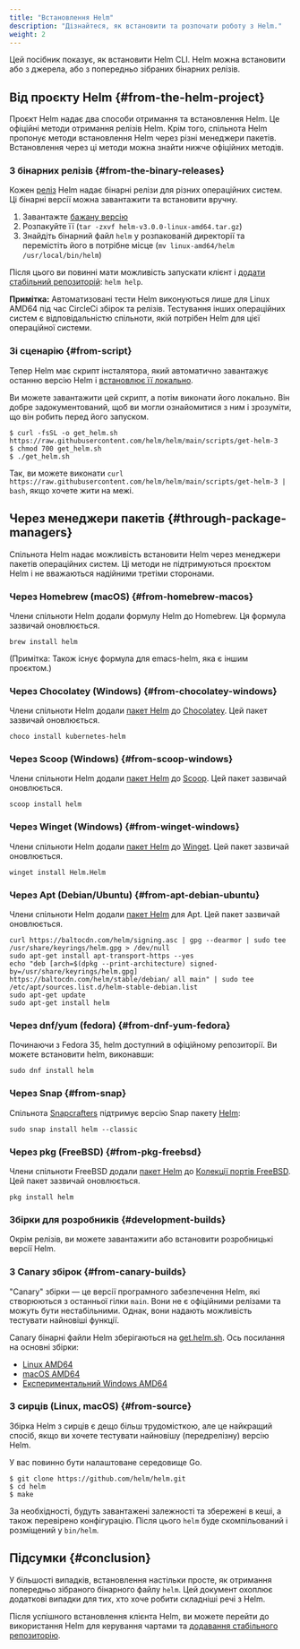 ```yaml
---
title: "Встановлення Helm"
description: "Дізнайтеся, як встановити та розпочати роботу з Helm."
weight: 2
---
```


Цей посібник показує, як встановити Helm CLI. Helm можна встановити або з джерела, або з попередньо зібраних бінарних релізів.

## Від проєкту Helm {#from-the-helm-project}

Проєкт Helm надає два способи отримання та встановлення Helm. Це офіційні методи отримання релізів Helm. Крім того, спільнота Helm пропонує методи встановлення Helm через різні менеджери пакетів. Встановлення через ці методи можна знайти нижче офіційних методів.

### З бінарних релізів {#from-the-binary-releases}

Кожен [реліз](https://github.com/helm/helm/releases) Helm надає бінарні релізи для різних операційних систем. Ці бінарні версії можна завантажити та встановити вручну.

1. Завантажте [бажану версію](https://github.com/helm/helm/releases)
2. Розпакуйте її (`tar -zxvf helm-v3.0.0-linux-amd64.tar.gz`)
3. Знайдіть бінарний файл `helm` у розпакованій директорії та перемістіть його в потрібне місце (`mv linux-amd64/helm /usr/local/bin/helm`)

Після цього ви повинні мати можливість запускати клієнт і [додати стабільний репозиторій](https://helm.sh/docs/intro/quickstart/#initialize-a-helm-chart-repository): `helm help`.

**Примітка:** Автоматизовані тести Helm виконуються лише для Linux AMD64 під час CircleCi збірок та релізів. Тестування інших операційних систем є відповідальністю спільноти, якій потрібен Helm для цієї операційної системи.

### Зі сценарію {#from-script}

Тепер Helm має скрипт інсталятора, який автоматично завантажує останню версію Helm і [встановлює її локально](https://raw.githubusercontent.com/helm/helm/main/scripts/get-helm-3).

Ви можете завантажити цей скрипт, а потім виконати його локально. Він добре задокументований, щоб ви могли ознайомитися з ним і зрозуміти, що він робить перед його запуском.

```console
$ curl -fsSL -o get_helm.sh https://raw.githubusercontent.com/helm/helm/main/scripts/get-helm-3
$ chmod 700 get_helm.sh
$ ./get_helm.sh
```

Так, ви можете виконати `curl https://raw.githubusercontent.com/helm/helm/main/scripts/get-helm-3 | bash`, якщо хочете жити на межі.

## Через менеджери пакетів {#through-package-managers}

Спільнота Helm надає можливість встановити Helm через менеджери пакетів операційних систем. Ці методи не підтримуються проєктом Helm і не вважаються надійними третіми сторонами.

### Через Homebrew (macOS) {#from-homebrew-macos}

Члени спільноти Helm додали формулу Helm до Homebrew. Ця формула зазвичай оновлюється.

```console
brew install helm
```

(Примітка: Також існує формула для emacs-helm, яка є іншим проєктом.)

### Через Chocolatey (Windows) {#from-chocolatey-windows}

Члени спільноти Helm додали [пакет Helm](https://chocolatey.org/packages/kubernetes-helm) до [Chocolatey](https://chocolatey.org/). Цей пакет зазвичай оновлюється.

```console
choco install kubernetes-helm
```

### Через Scoop (Windows) {#from-scoop-windows}

Члени спільноти Helm додали [пакет Helm](https://github.com/ScoopInstaller/Main/blob/master/bucket/helm.json) до [Scoop](https://scoop.sh). Цей пакет зазвичай оновлюється.

```console
scoop install helm
```

### Через Winget (Windows) {#from-winget-windows}

Члени спільноти Helm додали [пакет Helm](https://github.com/microsoft/winget-pkgs/tree/master/manifests/h/Helm/Helm) до [Winget](https://learn.microsoft.com/en-us/windows/package-manager/). Цей пакет зазвичай оновлюється.

```console
winget install Helm.Helm
```

### Через Apt (Debian/Ubuntu) {#from-apt-debian-ubuntu}

Члени спільноти Helm додали [пакет Helm](https://helm.baltorepo.com/stable/debian/) для Apt. Цей пакет зазвичай оновлюється.

```console
curl https://baltocdn.com/helm/signing.asc | gpg --dearmor | sudo tee /usr/share/keyrings/helm.gpg > /dev/null
sudo apt-get install apt-transport-https --yes
echo "deb [arch=$(dpkg --print-architecture) signed-by=/usr/share/keyrings/helm.gpg] https://baltocdn.com/helm/stable/debian/ all main" | sudo tee /etc/apt/sources.list.d/helm-stable-debian.list
sudo apt-get update
sudo apt-get install helm
```

### Через dnf/yum (fedora) {#from-dnf-yum-fedora}

Починаючи з Fedora 35, helm доступний в офіційному репозиторії. Ви можете встановити helm, виконавши:

```console
sudo dnf install helm
```

### Через Snap {#from-snap}

Спільнота [Snapcrafters](https://github.com/snapcrafters) підтримує версію Snap пакету [Helm](https://snapcraft.io/helm):

```console
sudo snap install helm --classic
```

### Через pkg (FreeBSD) {#from-pkg-freebsd}

Члени спільноти FreeBSD додали [пакет Helm](https://www.freshports.org/sysutils/helm) до [Колекції портів FreeBSD](https://man.freebsd.org/ports). Цей пакет зазвичай оновлюється.

```console
pkg install helm
```

### Збірки для розробників {#development-builds}

Окрім релізів, ви можете завантажити або встановити розробницькі версії Helm.

### З Canary збірок {#from-canary-builds}

"Canary" збірки — це версії програмного забезпечення Helm, які створюються з останньої гілки `main`. Вони не є офіційними релізами та можуть бути нестабільними. Однак, вони надають можливість тестувати найновіші функції.

Canary бінарні файли Helm зберігаються на [get.helm.sh](https://get.helm.sh). Ось посилання на основні збірки:

- [Linux AMD64](https://get.helm.sh/helm-canary-linux-amd64.tar.gz)
- [macOS AMD64](https://get.helm.sh/helm-canary-darwin-amd64.tar.gz)
- [Експериментальний Windows AMD64](https://get.helm.sh/helm-canary-windows-amd64.zip)

### З сирців (Linux, macOS) {#from-source}

Збірка Helm з сирців є дещо більш трудомісткою, але це найкращий спосіб, якщо ви хочете тестувати найновішу (передрелізну) версію Helm.

У вас повинно бути налаштоване середовище Go.

```console
$ git clone https://github.com/helm/helm.git
$ cd helm
$ make
```

За необхідності, будуть завантажені залежності та збережені в кеші, а також перевірено конфігурацію. Після цього `helm` буде скомпільований і розміщений у `bin/helm`.

## Підсумки {#conclusion}

У більшості випадків, встановлення настільки просте, як отримання попередньо зібраного бінарного файлу `helm`. Цей документ охоплює додаткові випадки для тих, хто хоче робити складніші речі з Helm.

Після успішного встановлення клієнта Helm, ви можете перейти до використання Helm для керування чартами та [додавання стабільного репозиторію](https://helm.sh/docs/intro/quickstart/#initialize-a-helm-chart-repository).
